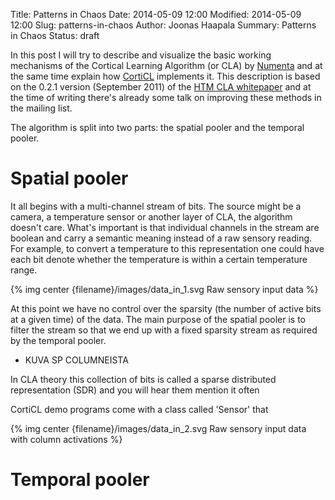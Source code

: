 Title: Patterns in Chaos
Date: 2014-05-09 12:00
Modified: 2014-05-09 12:00
Slug: patterns-in-chaos
Author: Joonas Haapala
Summary: Patterns in Chaos
Status: draft

In this post I will try to describe and visualize the basic working mechanisms of the Cortical Learning Algorithm (or CLA) by [Numenta](http://numenta.org/) and at the same time explain how [CortiCL](http://github.com/Jontte/CortiCL) implements it. This description is based on the 0.2.1 version (September 2011) of the [HTM CLA whitepaper](http://numenta.org/resources/HTM_CorticalLearningAlgorithms.pdf) and at the time of writing there's already some talk on improving these methods in the mailing list.

The algorithm is split into two parts: the spatial pooler and the temporal pooler. 

Spatial pooler
==============

It all begins with a multi-channel stream of bits. The source might be a camera, a temperature sensor or another layer of CLA, the algorithm doesn't care. What's important is that individual channels in the stream are boolean and carry a semantic meaning instead of a raw sensory reading. For example, to convert a temperature to this representation one could have each bit denote whether the temperature is within a certain temperature range. 

{% img center {filename}/images/data_in_1.svg Raw sensory input data %}

At this point we have no control over the sparsity (the number of active bits at a given time) of the data. The main purpose of the spatial pooler is to filter the stream so that we end up with a fixed sparsity stream as required by the temporal pooler.


- KUVA SP COLUMNEISTA


In CLA theory this collection of bits is called a sparse distributed representation (SDR) and you will hear them mention it often

CortiCL demo programs come with a class called 'Sensor' that 


{% img center {filename}/images/data_in_2.svg Raw sensory input data with column activations %}


Temporal pooler
===============



